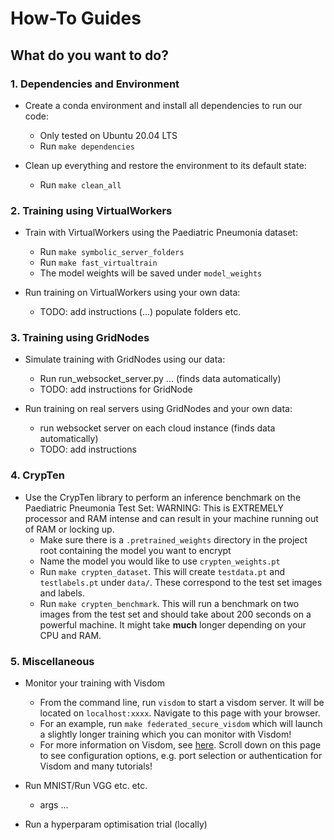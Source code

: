 # How-To Guides

## What do you want to do?

### 1. Dependencies and Environment
- Create a conda environment and install all dependencies to run our code:
    - Only tested on Ubuntu 20.04 LTS
    - Run `make dependencies`

- Clean up everything and restore the environment to its default state:
    - Run `make clean_all`

### 2. Training using VirtualWorkers

- Train with VirtualWorkers using the Paediatric Pneumonia dataset:
    - Run `make symbolic_server_folders`
    - Run `make fast_virtualtrain`
    - The model weights will be saved under `model_weights`

- Run training on VirtualWorkers using your own data:
    - TODO: add instructions (...) populate folders etc.

### 3. Training using GridNodes

- Simulate training with GridNodes using our data:
    - Run run_websocket_server.py ... (finds data automatically)
    - TODO: add instructions for GridNode

- Run training on real servers using GridNodes and your own data:
    - run websocket server on each cloud instance (finds data automatically)
    - TODO: add instructions

### 4. CrypTen

- Use the CrypTen library to perform an inference benchmark on the Paediatric Pneumonia Test Set:
    WARNING: This is EXTREMELY processor and RAM intense and can result in your machine running out of RAM or locking up.
    - Make sure there is a `.pretrained_weights` directory in the project root containing the model you want to encrypt
    - Name the model you would like to use `crypten_weights.pt`
    - Run `make crypten_dataset`. This will create `testdata.pt` and `testlabels.pt` under `data/`. These correspond to the test set images and labels.
    - Run `make crypten_benchmark`. This will run a benchmark on two images from the test set and should take about 200 seconds on a powerful machine. It might take **much** longer depending on your CPU and RAM.

### 5. Miscellaneous

- Monitor your training with Visdom
    - From the command line, run `visdom` to start a visdom server. It will be located on `localhost:xxxx`. Navigate to this page with your browser.
    - For an example, run `make federated_secure_visdom` which will launch a slightly longer training which you can monitor with Visdom! 
    - For more information on Visdom, see [here](https://github.com/facebookresearch/visdom). Scroll down on this page to see configuration options, e.g. port selection or authentication for Visdom and many tutorials!

- Run MNIST/Run VGG etc. etc. 
    - args ...


- Run a hyperparam optimisation trial (locally)
